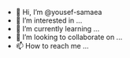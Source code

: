 - 👋 Hi, I’m @yousef-samaea
- 👀 I’m interested in ...
- 🌱 I’m currently learning ...
- 💞️ I’m looking to collaborate on ...
- 📫 How to reach me ...

<!---
yousef-samaea/yousef-samaea is a ✨ special ✨ repository because its `README.md` (this file) appears on your GitHub profile.
You can click the Preview link to take a look at your changes.
--->
